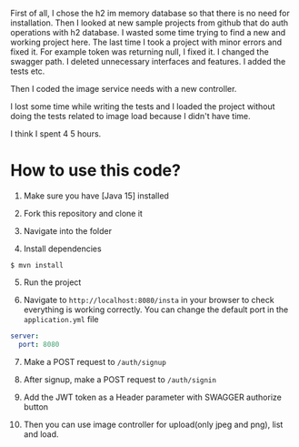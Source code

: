 
First of all, I chose the h2 im memory database so that there is no need for installation. Then I looked at new sample projects from github that do auth operations with h2 database. I wasted some time trying to find a new and working project here. The last time I took a project with minor errors and fixed it. For example token was returning null, I fixed it. I changed the swagger path. I deleted unnecessary interfaces and features. I added the tests etc.

Then I coded the image service needs with a new controller.

I lost some time while writing the tests and I loaded the project without doing the tests related to image load because I didn't have time.

I think I spent 4 5 hours.

# How to use this code?

1. Make sure you have [Java 15] installed

2. Fork this repository and clone it

3. Navigate into the folder  

4. Install dependencies

```
$ mvn install
```
5. Run the project


6. Navigate to `http://localhost:8080/insta` in your browser to check everything is working correctly. You can change the default port in the `application.yml` file

```yml
server:
  port: 8080
```

7. Make a POST request to `/auth/signup`


8. After signup, make a POST request to `/auth/signin` 


9. Add the JWT token as a Header parameter with SWAGGER authorize button


10. Then you can use image controller for upload(only jpeg and png), list and load.

